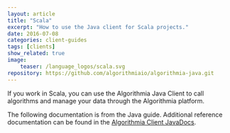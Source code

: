 ```yaml
---
layout: article
title: "Scala"
excerpt: "How to use the Java client for Scala projects."
date: 2016-07-08
categories: client-guides
tags: [clients]
show_related: true
image:
    teaser: /language_logos/scala.svg
repository: https://github.com/algorithmiaio/algorithmia-java.git
---
```


If you work in Scala, you can use the Algorithmia Java Client
to call algorithms and manage your data through the Algorithmia platform.

The following documentation is from the Java guide.
Additional reference documentation can be found in the [Algorithmia Client JavaDocs](http://www.javadoc.io/doc/com.algorithmia/algorithmia-client).
